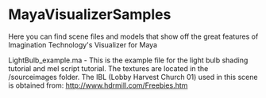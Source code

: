 MayaVisualizerSamples
=====================

Here you can find scene files and models that show off the great features of Imagination Technology's Visualizer for Maya

LightBulb_example.ma - This is the example file for the light bulb shading tutorial and mel script tutorial. The textures are located in the /sourceimages folder. 
The IBL (Lobby Harvest Church 01) used in this scene is obtained from: http://www.hdrmill.com/Freebies.htm
